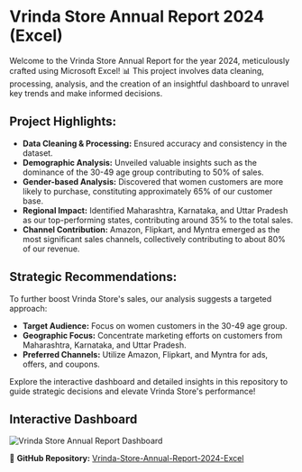 # Vrinda Store Annual Report 2024 (Excel)

Welcome to the Vrinda Store Annual Report for the year 2024, meticulously crafted using Microsoft Excel! 📊 This project involves data cleaning, processing, analysis, and the creation of an insightful dashboard to unravel key trends and make informed decisions.

## Project Highlights:

- **Data Cleaning & Processing:** Ensured accuracy and consistency in the dataset.
- **Demographic Analysis:** Unveiled valuable insights such as the dominance of the 30-49 age group contributing to 50% of sales.
- **Gender-based Analysis:** Discovered that women customers are more likely to purchase, constituting approximately 65% of our customer base.
- **Regional Impact:** Identified Maharashtra, Karnataka, and Uttar Pradesh as our top-performing states, contributing around 35% to the total sales.
- **Channel Contribution:** Amazon, Flipkart, and Myntra emerged as the most significant sales channels, collectively contributing to about 80% of our revenue.

## Strategic Recommendations:

To further boost Vrinda Store's sales, our analysis suggests a targeted approach:

- **Target Audience:** Focus on women customers in the 30-49 age group.
- **Geographic Focus:** Concentrate marketing efforts on customers from Maharashtra, Karnataka, and Uttar Pradesh.
- **Preferred Channels:** Utilize Amazon, Flipkart, and Myntra for ads, offers, and coupons.

Explore the interactive dashboard and detailed insights in this repository to guide strategic decisions and elevate Vrinda Store's performance!

## Interactive Dashboard

![Vrinda Store Annual Report Dashboard](https://github.com/spathak01/Vrinda-Store-Annual-Report-2024-Excel/assets/125938774/a4f2e57f-3716-4278-9e56-570b7652aa8c)

🔗 **GitHub Repository:** [Vrinda-Store-Annual-Report-2024-Excel](your-github-link)
